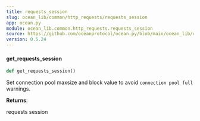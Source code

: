 ```yaml
---
title: requests_session
slug: ocean_lib/common/http_requests/requests_session
app: ocean.py
module: ocean_lib.common.http_requests.requests_session
source: https://github.com/oceanprotocol/ocean.py/blob/main/ocean_lib/common/http_requests/requests_session.py
version: 0.5.24
---
```

#### get\_requests\_session

```python
def get_requests_session()
```

Set connection pool maxsize and block value to avoid `connection pool full` warnings.

**Returns**:

requests session

